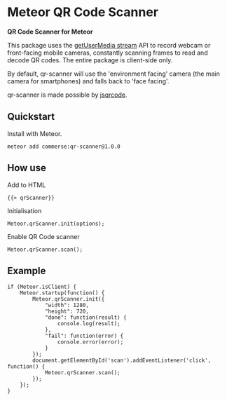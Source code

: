 Meteor QR Code Scanner
======================

**QR Code Scanner for Meteor**

This package uses the [getUserMedia stream](http://caniuse.com/stream) API to record webcam or front-facing mobile cameras, constantly scanning frames to read and decode QR codes. The entire package is client-side only.

By default, qr-scanner will use the 'environment facing' camera (the main camera for smartphones) and falls back to 'face facing'.

qr-scanner is made possible by [jsqrcode](https://github.com/LazarSoft/jsqrcode).

## Quickstart

Install with Meteor.

```
meteor add commerse:qr-scanner@1.0.0
```

## How use

Add to HTML

```
{{> qrScanner}}
```

Initialisation

```
Meteor.qrScanner.init(options);
```

Enable QR Code scanner

```
Meteor.qrScanner.scan();
```

## Example

```
if (Meteor.isClient) {
	Meteor.startup(function() {
		Meteor.qrScanner.init({
			"width": 1280,
			"height": 720,
			"done": function(result) {
				console.log(result);
			},
			"fail": function(error) {
				console.error(error);
			}
		});
		document.getElementById('scan').addEventListener('click', function() {
			Meteor.qrScanner.scan();
		});
	});
}
```